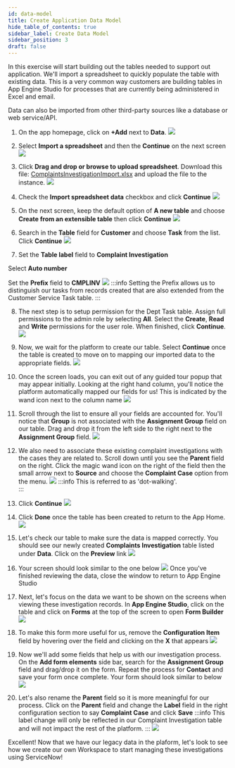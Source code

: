 ```yaml
---
id: data-model
title: Create Application Data Model
hide_table_of_contents: true
sidebar_label: Create Data Model
sidebar_position: 3
draft: false
---
```


In this exercise will start building out the tables needed to support out application. We'll import a spreadsheet to quickly populate the table with existing data. This is a very common way customers are building tables in App Engine Studio for processes that are currently being administered in Excel and email.

Data can also be imported from other third-party sources like a database or web service/API.

1. On the app homepage, click on **+Add** next to **Data**.
![](../images/2023-08-18-09-19-43.png)


2. Select **Import a spreadsheet** and then the **Continue** on the next screen
    ![](../images/2023-08-18-09-26-54.png)


3. Click **Drag and drop or browse to upload spreadsheet**. 
Download this file: [ComplaintsInvestigationImport.xlsx](https://github.com/CreatorWorkflowsNow/creatorworkflowsnow.github.io/raw/source/labs/complaint/downloads/ComplaintsInvestigationImport.xlsx) 
and upload the file to the instance.
![](../images/2023-08-18-09-23-58.png)


4. Check the **Import spreadsheet data** checkbox and click **Continue**
![](../images/2023-09-11-09-30-54.png)


5. On the next screen, keep the default option of **A new table** and choose **Create from an extensible table** then click **Continue**
![](../images/2023-09-11-09-47-16.png)


6. Search in the **Table** field for **Customer** and choose **Task** from the list. Click **Continue**
![](../images/2023-09-11-10-00-11.png)


7. Set the **Table label** field to **Complaint Investigation**
 
 Select **Auto number**
 
 Set the **Prefix** field to **CMPLINV**
![](../images/2023-09-11-10-01-48.png)
:::info
Setting the Prefix allows us to distinguish our tasks from records created that are also extended from the Customer Service Task table.
:::


8. The next step is to setup permission for the Dept Task table. Assign full permissions to the admin role by selecting **All**. Select the **Create**, **Read** and **Write** permissions for the user role. When finished, click **Continue**.
![](../images/2023-09-11-10-03-57.png)


9. Now, we wait for the platform to create our table. Select **Continue** once the table is created to move on to mapping our imported data to the appropriate fields.
    ![](../images/2023-09-11-10-05-52.png)


10. Once the screen loads, you can exit out of any guided tour popup that may appear initially. Looking at the right hand column, you'll notice the platform automatically mapped our fields for us! This is indicated by the wand icon next to the column name
![](../images/2023-09-11-11-58-37.png)


11. Scroll through the list to ensure all your fields are accounted for. You'll notice that **Group** is not associated with the **Assignment Group** field on our table. Drag and drop it from the left side to the right next to the **Assignment Group** field. 
![](../images/2023-09-11-12-02-09.png)


12. We also need to associate these existing complaint investigations with the cases they are related to. Scroll down until you see the **Parent** field on the right. Click the magic wand icon on the right of the field then the small arrow next to **Source** and choose the **Complaint Case** option from the menu.
![](../images/2023-09-11-12-43-01.png)
:::info
This is referred to as 'dot-walking'.    
:::


13. Click **Continue**
![](../images/2023-09-11-12-34-05.png)


14. Click **Done** once the table has been created to return to the App Home.
![](../images/2023-09-11-12-47-55.png)


15. Let's check our table to make sure the data is mapped correctly. You should see our newly created **Complaints Investigation** table listed under **Data**. Click on the **Preview** link
![](../images/2023-09-11-12-50-28.png)


16. Your screen should look similar to the one below
![](../images/2023-09-11-12-51-44.png)
Once you've finished reviewing the data, close the window to return to App Engine Studio


17. Next, let's focus on the data we want to be shown on the screens when viewing these investigation records. In **App Engine Studio**, click on the table and click on **Forms** at the top of the screen to open **Form Builder**
![](../images/2023-09-27-14-30-29.png)


18. To make this form more useful for us, remove the **Configuration Item** field by hovering over the field and clicking on the **X** that appears
![](../images/2023-09-27-14-32-49.png)


19.  Now we'll add some fields that help us with our investigation process. On the **Add form elements** side bar, search for the **Assignment Group** field and drag/drop it on the form. Repeat the process for **Contact** and save your form once complete. Your form should look similar to below
![](../images/2023-09-27-14-36-08.png)


20. Let's also rename the **Parent** field so it is more meaningful for our process. Click on the **Parent** field and change the **Label** field in the right configuration section to say **Complaint Case** and click **Save**
:::info
This label change will only be reflected in our Complaint Investigation table and will not impact the rest of the platform.
:::
![](../images/2023-09-27-14-44-01.png)


Excellent! Now that we have our legacy data in the plaform, let's look to see how we create our own Workspace to start managing these investigations using ServiceNow!